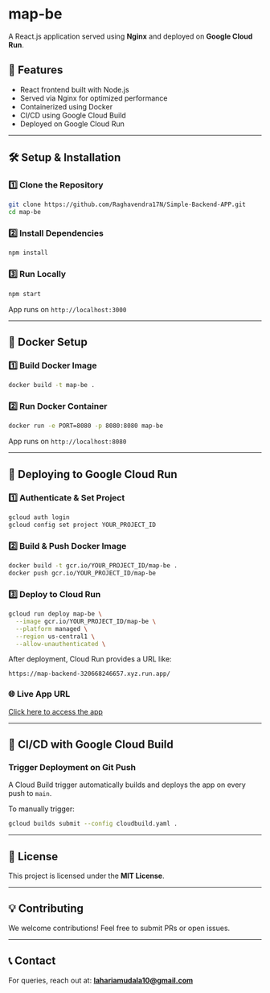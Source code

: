 # map-be

A React.js application served using **Nginx** and deployed on **Google Cloud Run**.

## 🚀 Features
- React frontend built with Node.js
- Served via Nginx for optimized performance
- Containerized using Docker
- CI/CD using Google Cloud Build
- Deployed on Google Cloud Run

---

## 🛠️ Setup & Installation
### **1️⃣ Clone the Repository**
```sh
git clone https://github.com/Raghavendra17N/Simple-Backend-APP.git
cd map-be
```

### **2️⃣ Install Dependencies**
```sh
npm install
```

### **3️⃣ Run Locally**
```sh
npm start
```
App runs on `http://localhost:3000`

---

## 🐳 Docker Setup
### **1️⃣ Build Docker Image**
```sh
docker build -t map-be .
```

### **2️⃣ Run Docker Container**
```sh
docker run -e PORT=8080 -p 8080:8080 map-be
```
App runs on `http://localhost:8080`

---

## 🚀 Deploying to Google Cloud Run
### **1️⃣ Authenticate & Set Project**
```sh
gcloud auth login
gcloud config set project YOUR_PROJECT_ID
```

### **2️⃣ Build & Push Docker Image**
```sh
docker build -t gcr.io/YOUR_PROJECT_ID/map-be .
docker push gcr.io/YOUR_PROJECT_ID/map-be
```

### **3️⃣ Deploy to Cloud Run**
```sh
gcloud run deploy map-be \
  --image gcr.io/YOUR_PROJECT_ID/map-be \
  --platform managed \
  --region us-central1 \
  --allow-unauthenticated \
```
After deployment, Cloud Run provides a URL like:
```
https://map-backend-320668246657.xyz.run.app/
```

### 🌐 **Live App URL**
[Click here to access the app](https://map-backend-320668246657.us-central1.run.app/)

---

## 🔄 CI/CD with Google Cloud Build
### **Trigger Deployment on Git Push**
A Cloud Build trigger automatically builds and deploys the app on every push to `main`.

To manually trigger:
```sh
gcloud builds submit --config cloudbuild.yaml .
```

---

## 📜 License
This project is licensed under the **MIT License**.

---

## 💡 Contributing
We welcome contributions! Feel free to submit PRs or open issues.

---

## 📞 Contact
For queries, reach out at: **lahariamudala10@gmail.com**
